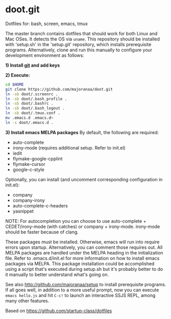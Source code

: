 doot.git
============
Dotfiles for: bash, screen, emacs, tmux

The master branch contains dotfiles that should work for both Linux and Mac
OSes. It detects the OS via `uname`. This repository should be installed with
'setup.sh' in the 'setup.git' repository, which installs prerequisite programs.
Alternatively, clone and run this manually to configure your development
environment as follows:

**1) Install [git](http://git-scm.com/downloads) and add keys**

**2) Execute:**
```sh
cd $HOME
git clone https://github.com/majoranaa/doot.git
ln -sb doot/.screenrc .
ln -sb doot/.bash_profile .
ln -sb doot/.bashrc .
ln -sb doot/.bash_logout .
ln -sb doot/.tmux.conf .
mv .emacs.d .emacs.d~
ln -s doot/.emacs.d .
```

**3) Install emacs MELPA packages**
By default, the following are required:
* auto-complete
* irony-mode (requires additional setup. Refer to init.el)
* iedit
* flymake-google-cpplint
* flymake-cursor
* google-c-style

Optionally, you can install (and uncomment corresponding configuration in
init.el):
* company
* company-irony
* auto-complete-c-headers
* yasnippet

NOTE: For autocompletion you can choose to use auto-complete + CEDET/irony-mode
(with catches) or company + irony-mode. irony-mode should be faster because of
clang.

These packages must be installed. Otherwise, emacs will run into require errors
upon startup. Alternatively, you can comment those requires out. All MELPA
packages are handled under the MELPA heading in the initialization file. Refer
to .emacs.d/init.el for more information on how to install emacs packages via
MELPA. This package installation could be accomplished using a script that's
executed during setup.sh but it's probably better to do it manually to better
understand what's going on.

See also http://github.com/majoranaa/setup to install prerequisite programs. If
all goes well, in addition to a more useful prompt, now you can execute
`emacs hello.js` and hit `C-c!` to launch an interactive SSJS REPL, among many
other features.

Based on https://github.com/startup-class/dotfiles